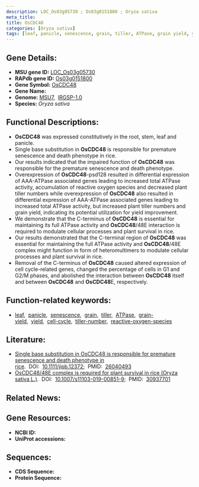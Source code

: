 ```yaml
---
description: LOC_Os03g05730 ; Os03g0151800 ; Oryza sativa
meta_title:
title: OsCDC48
categories: [Oryza sativa]
tags: [leaf, panicle, senescence, grain, tiller, ATPase, grain yield, yield, cell cycle, tiller number, reactive oxygen species]
---
```


## Gene Details:
- **MSU gene ID:** [LOC_Os03g05730](http://rice.uga.edu/cgi-bin/ORF_infopage.cgi?orf=LOC_Os03g05730)  
- **RAPdb gene ID:** [Os03g0151800](https://rapdb.dna.affrc.go.jp/locus/?name=Os03g0151800)  
- **Gene Symbol:** <u>OsCDC48</u>
- **Gene Name:**
- **Genome:**  [MSU7](http://rice.uga.edu/),&nbsp;&nbsp;[IRGSP-1.0](https://rapdb.dna.affrc.go.jp/download/irgsp1.html)
- **Species:** *Oryza sativa*

## Functional Descriptions:
   - **OsCDC48** was expressed constitutively in the root, stem, leaf and panicle.
   - Single base substitution in **OsCDC48** is responsible for premature senescence and death phenotype in rice.
   - Our results indicated that the impaired function of **OsCDC48** was responsible for the premature senescence and death phenotype.
   - Overexpression of **OsCDC48**-psd128 resulted in differential expression of AAA-ATPase associated genes leading to increased total ATPase activity, accumulation of reactive oxygen species and decreased plant tiller numbers while overexpression of **OsCDC48** also resulted in differential expression of AAA-ATPase associated genes leading to increased total ATPase activity, but increased plant tiller numbers and grain yield, indicating its potential utilization for yield improvement.
   - We demonstrate that the C-terminus of **OsCDC48** is essential for maintaining its full ATPase activity and **OsCDC48**/48E interaction is required to modulate cellular processes and plant survival in rice.
   - Our results demonstrated that the C-terminal region of **OsCDC48** was essential for maintaining the full ATPase activity and **OsCDC48**/48E complex might function in form of heteromultimers to modulate cellular processes and plant survival in rice.
   - Removal of the C-terminus of **OsCDC48** caused altered expression of cell cycle-related genes, changed the percentage of cells in G1 and G2/M phases, and abolished the interaction between **OsCDC48** itself and between **OsCDC48** and **OsCDC48**E, respectively.

## Function-related keywords:
   - [leaf](/tags/leaf/),&nbsp;&nbsp;[panicle](/tags/panicle/),&nbsp;&nbsp;[senescence](/tags/senescence/),&nbsp;&nbsp;[grain](/tags/grain/),&nbsp;&nbsp;[tiller](/tags/tiller/),&nbsp;&nbsp;[ATPase](/tags/ATPase/),&nbsp;&nbsp;[grain-yield](/tags/grain-yield/),&nbsp;&nbsp;[yield](/tags/yield/),&nbsp;&nbsp;[cell-cycle](/tags/cell-cycle/),&nbsp;&nbsp;[tiller-number](/tags/tiller-number/),&nbsp;&nbsp;[reactive-oxygen-species](/tags/reactive-oxygen-species/)

## Literature:
   - [Single base substitution in OsCDC48 is responsible for premature senescence and death phenotype in rice](https://www.doi.org/10.1111/jipb.12372).&nbsp;&nbsp;DOI:&nbsp;&nbsp;[10.1111/jipb.12372](https://www.doi.org/10.1111/jipb.12372);&nbsp;&nbsp;PMID:&nbsp;&nbsp;[26040493](https://pubmed.ncbi.nlm.nih.gov/26040493/)
   - [OsCDC48/48E complex is required for plant survival in rice (Oryza sativa L.)](https://www.doi.org/10.1007/s11103-019-00851-9).&nbsp;&nbsp;DOI:&nbsp;&nbsp;[10.1007/s11103-019-00851-9](https://www.doi.org/10.1007/s11103-019-00851-9);&nbsp;&nbsp;PMID:&nbsp;&nbsp;[30937701](https://pubmed.ncbi.nlm.nih.gov/30937701/)

## Related News:

## Gene Resources:
- **NCBI ID:**  []()
- **UniProt accessions:** [](https://www.uniprot.org/uniprotkb//entry)

## Sequences:
- **CDS Sequence:**
- **Protein Sequence:**
